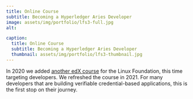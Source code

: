 ```yaml
---
title: Online Course
subtitle: Becoming a Hyperledger Aries Developer
image: assets/img/portfolio/lfs3-full.jpg
alt: 

caption:
  title: Online Course
  subtitle: Becoming a Hyperledger Aries Developer
  thumbnail: assets/img/portfolio/lfs3-thumbnail.jpg
---
```

In 2020 we added [another edX course](https://www.edx.org/course/becoming-a-hyperledger-aries-developer) for the Linux Foundation, this time targeting developers. We refreshed the course in 2021. For many developers that are building verifiable credential-based applications, this is the first stop on their journey.

<!-- {:.list-inline}
- Date: October 2019
- Client: Lines
- Category: Branding -->

